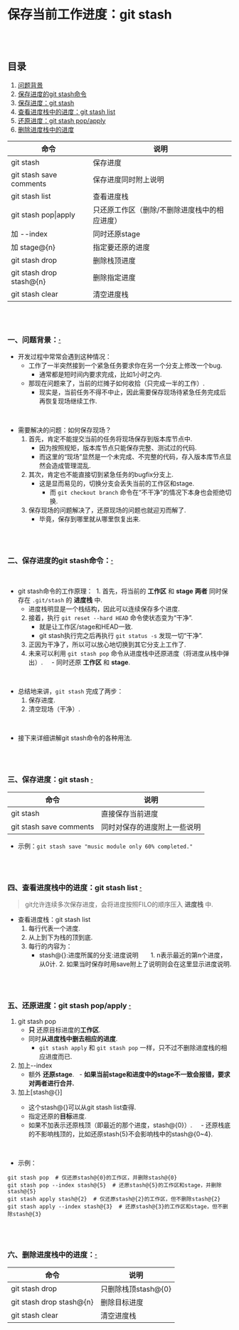 # 保存当前工作进度：git stash

<br><br>

## 目录
1. [问题背景](#一问题背景)
2. [保存进度的git stash命令](#二保存进度的git-stash命令)
3. [保存进度：git stash](#三保存进度git-stash--)
4. [查看进度栈中的进度：git stash list](#四查看进度栈中的进度git-stash-list--)
5. [还原进度：git stash pop/apply](#五还原进度git-stash-popapply--)
6. [删除进度栈中的进度](#六删除进度栈中的进度)

| 命令 | 说明 |
| --- | --- |
| git stash | 保存进度 |
| git stash save comments | 保存进度同时附上说明 |
| git stash list | 查看进度栈 |
| git stash pop\|apply | 只还原工作区（删除/不删除进度栈中的相应进度）|
| 加 --index | 同时还原stage |
| 加 stage@{n} | 指定要还原的进度 |
| git stash drop | 删除栈顶进度 |
| git stash drop stash@{n} | 删除指定进度 |
| git stash clear | 清空进度栈 |

<br><br>

### 一、问题背景：[·](#目录)

- 开发过程中常常会遇到这种情况：
  - 工作了一半突然接到一个紧急任务要求你在另一个分支上修改一个bug.
    - 通常都是短时间内要求完成，比如1小时之内.
  - 那现在问题来了，当前的烂摊子如何收拾（只完成一半的工作）.
    - 现实是，当前任务不得不中止，因此需要保存现场待紧急任务完成后再恢复现场继续工作.

<br>

- 需要解决的问题：如何保存现场？
  1. 首先，肯定不能提交当前的任务将现场保存到版本库节点中.
     - 因为按照规矩，版本库节点只能保存完整、测试过的代码.
     - 而这里的“现场”显然是一个未完成、不完整的代码，存入版本库节点显然会造成管理混乱.
  2. 其次，肯定也不能直接切到紧急任务的bugfix分支上.
     - 这是显而易见的，切换分支会丢失当前的工作区和stage.
        - 而 `git checkout branch` 命令在“不干净”的情况下本身也会拒绝切换.
  3. 保存现场的问题解决了，还原现场的问题也就迎刃而解了.
     - 毕竟，保存到哪里就从哪里恢复出来.

<br><br>

### 二、保存进度的git stash命令：[·](#目录)

<br>

- git stash命令的工作原理：
  1. 首先，将当前的 **工作区** 和 **stage** **两者** 同时保存在 `.git/stash` 的 **进度栈** 中.
     - 进度栈明显是一个栈结构，因此可以连续保存多个进度.
  2. 接着，执行 `git reset --hard HEAD` 命令使状态变为“干净”.
     - 就是让工作区/stage和HEAD一致.
     - git stash执行完之后再执行 `git status -s` 发现一切“干净”.
  3. 正因为干净了，所以可以放心地切换到其它分支上工作了.
  4. 未来可以利用 `git stash pop` 命令从进度栈中还原进度（将进度从栈中弹出）.
     - 同时还原 **工作区** 和 **stage**.

<br>

- 总结地来讲，`git stash` 完成了两步：
  1. 保存进度.
  2. 清空现场（干净）.

<br>

- 接下来详细讲解git stash命令的各种用法.

<br><br>

### 三、保存进度：git stash  [·](#目录)

| 命令 | 说明 |
| --- | --- |
| git stash | 直接保存当前进度 |
| git stash save comments | 同时对保存的进度附上一些说明 |

- 示例：`git stash save "music module only 60% completed."`

<br><br>

### 四、查看进度栈中的进度：git stash list  [·](#目录)
> git允许连续多次保存进度，会将进度按照FILO的顺序压入 **进度栈** 中.

- 查看进度栈：git stash list
  1. 每行代表一个进度.
  2. 从上到下为栈的顶到底.
  3. 每行的内容为：
     - stash@{<n>}:进度所属的分支:进度说明
        1. n表示最近的第n个进度，从0计.
        2. 如果当时保存时用save附上了说明则会在这里显示进度说明.

<br><br>

### 五、还原进度：git stash pop/apply  [·](#目录)

1. git stash pop
   - **只** 还原目标进度的**工作区**.
   - 同时**从进度栈中删去相应的进度**.
      - `git stash apply` 和 `git stash pop` 一样，只不过不删除进度栈的相应进度而已.
2. 加上--index
   - 额外 **还原stage**.
   - **如果当前stage和进度中的stage不一致会报错，要求对两者进行合并.**
3. 加上[stash@{<n>}]
   - 这个stash@{<n>}可以从git stash list查得.
   - 指定还原的**目标**进度.
   - 如果不加表示还原栈顶（即最近的那个进度，stash@{0}）.
      - 还原栈底的不影响栈顶的，比如还原stash{5}不会影响栈中的stash@{0~4}.

<br>

- 示例：

```
git stash pop  # 仅还原stash@{0}的工作区，并删除stash@{0}
git stash pop --index stash@{5}  # 还原stash@{5}的工作区和stage，并删除stash@{5}
git stash apply stash@{2}  # 仅还原stash@{2}的工作区，但不删除stash@{2}
git stash apply --index stash@{3}  # 还原stash@{3}的工作区和stage，但不删除stash@{3}
```

<br><br>

### 六、删除进度栈中的进度：[·](#目录)

| 命令 | 说明 |
| --- | --- |
| git stash drop | 只删除栈顶stash@{0} |
| git stash drop stash@{n} | 删除目标进度 |
| git stash clear | 清空进度栈 |
